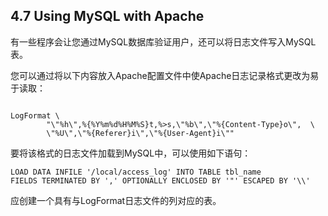 ## 4.7 Using MySQL with Apache

有一些程序会让您通过MySQL数据库验证用户，还可以将日志文件写入MySQL表。

您可以通过将以下内容放入Apache配置文件中使Apache日志记录格式更改为易于读取：

```

```

```
LogFormat \
        "\"%h\",%{%Y%m%d%H%M%S}t,%>s,\"%b\",\"%{Content-Type}o\",  \
        \"%U\",\"%{Referer}i\",\"%{User-Agent}i\""
```

要将该格式的日志文件加载到MySQL中，可以使用如下语句：

```
LOAD DATA INFILE '/local/access_log' INTO TABLE tbl_name
FIELDS TERMINATED BY ',' OPTIONALLY ENCLOSED BY '"' ESCAPED BY '\\'
```

应创建一个具有与LogFormat日志文件的列对应的表。

